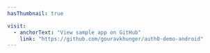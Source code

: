 ```yaml
---
hasThumbnail: true

visit:
  - anchorText: "View sample app on GitHub"
    link: "https://github.com/gouravkhunger/auth0-demo-android"
---
```

